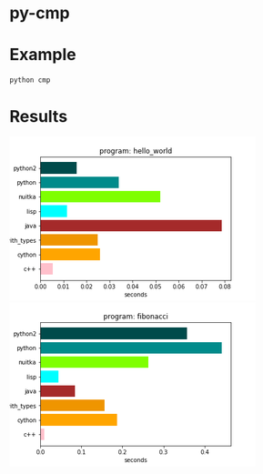 # py-cmp

# Example
```bash
python cmp
```
# Results
![hello_world](etc/img/hello_world.png)
![fibonacci](etc/img/fibonacci.png)
